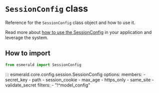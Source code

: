 # **`SessionConfig`** class

Reference for the `SessionConfig` class object and how to use it.

Read more about [how to use the SessionConfig](https://esmerald.dev/configurations/session/) in your
application and leverage the system.

## How to import

```python
from esmerald import SessionConfig
```

::: esmerald.core.config.session.SessionConfig
    options:
        members:
            - secret_key
            - path
            - session_cookie
            - max_age
            - https_only
            - same_site
            - validate_secret
        filters:
        - "!^model_config"

